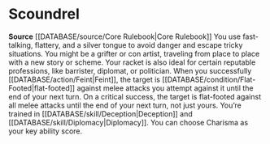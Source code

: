 ﻿---
id: '2'
name: Scoundrel
rarity: Common
source: '[[DATABASE/source/Core Rulebook|Core Rulebook]]'
type: Rogue Racket

---
# Scoundrel

**Source** [[DATABASE/source/Core Rulebook|Core Rulebook]] 
You use fast-talking, flattery, and a silver tongue to avoid danger and escape tricky situations. You might be a grifter or con artist, traveling from place to place with a new story or scheme. Your racket is also ideal for certain reputable professions, like barrister, diplomat, or politician.
 When you successfully [[DATABASE/action/Feint|Feint]], the target is [[DATABASE/condition/Flat-Footed|flat-footed]] against melee attacks you attempt against it until the end of your next turn. On a critical success, the target is flat-footed against all melee attacks until the end of your next turn, not just yours.
 You’re trained in [[DATABASE/skill/Deception|Deception]] and [[DATABASE/skill/Diplomacy|Diplomacy]]. You can choose Charisma as your key ability score.